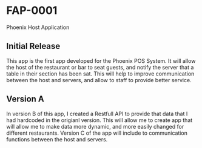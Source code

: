 # FAP-0001

Phoenix Host Application

## Initial Release

This app is the first app developed for the Phoenix POS System. 
It will allow the host of the restaurant or bar to seat guests, 
and notify the server that a table in their section has been sat. 
This will help to improve communication between the host and servers,
and allow to staff to provide better service.

## Version A

In version B of this app, I created a Restfull API to provide that data that I had hardcoded in
the origianl version. This will allow me to create app that will allow me to make data more dynamic, and more
easily changed for different restaurants. Version C of the app will include to communication
functions between the host and servers.